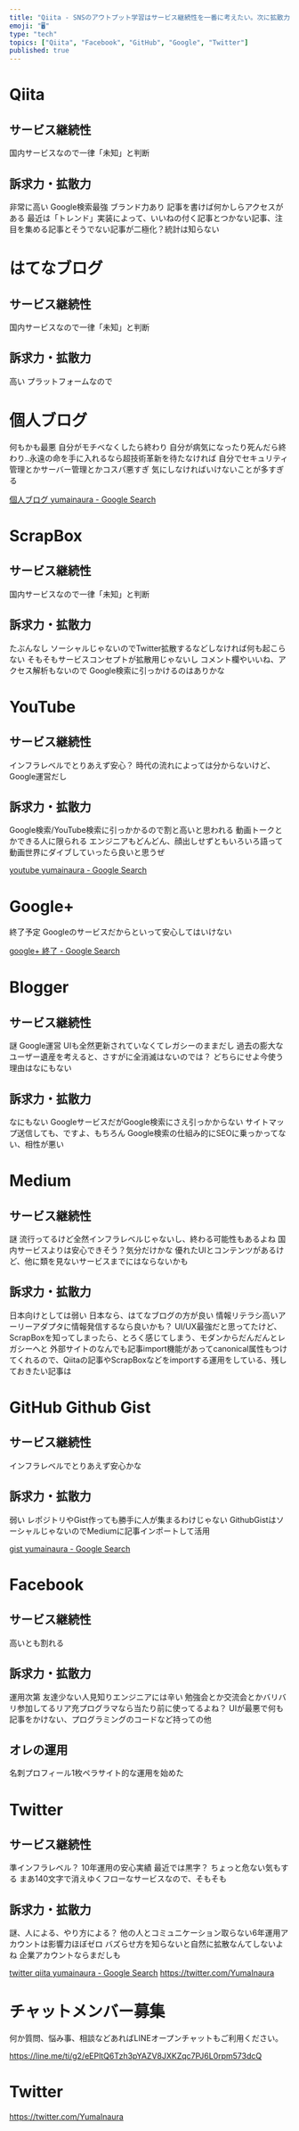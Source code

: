 ```yaml
---
title: "Qiita - SNSのアウトプット学習はサービス継続性を一番に考えたい。次に拡散力・訴求力。Twitter Facebook Medium"
emoji: "🖥"
type: "tech"
topics: ["Qiita", "Facebook", "GitHub", "Google", "Twitter"]
published: true
---
```


# Qiita

## サービス継続性

国内サービスなので一律「未知」と判断

## 訴求力・拡散力

非常に高い
Google検索最強
ブランド力あり
記事を書けば何かしらアクセスがある
最近は「トレンド」実装によって、いいねの付く記事とつかない記事、注目を集める記事とそうでない記事が二極化？統計は知らない

# はてなブログ

## サービス継続性

国内サービスなので一律「未知」と判断

## 訴求力・拡散力

高い
プラットフォームなので

# 個人ブログ

何もかも最悪
自分がモチベなくしたら終わり
自分が病気になったり死んだら終わり‥永遠の命を手に入れるなら超技術革新を待たなければ
自分でセキュリティ管理とかサーバー管理とかコスパ悪すぎ
気にしなければいけないことが多すぎる

[個人ブログ yumainaura - Google Search](https://www.google.co.jp/search?q=%E5%80%8B%E4%BA%BA%E3%83%96%E3%83%AD%E3%82%B0+yumainaura&oq=%E5%80%8B%E4%BA%BA%E3%83%96%E3%83%AD%E3%82%B0+yumainaura&aqs=chrome..69i57.4350j0j7&sourceid=chrome&ie=UTF-8)

# ScrapBox

## サービス継続性

国内サービスなので一律「未知」と判断

## 訴求力・拡散力

たぶんなし
ソーシャルじゃないのでTwitter拡散するなどしなければ何も起こらない
そもそもサービスコンセプトが拡散用じゃないし
コメント欄やいいね、アクセス解析もないので
Google検索に引っかけるのはありかな


# YouTube

## サービス継続性

インフラレベルでとりあえず安心？
時代の流れによっては分からないけど、Google運営だし

## 訴求力・拡散力

Google検索/YouTube検索に引っかかるので割と高いと思われる
動画トークとかできる人に限られる
エンジニアもどんどん、顔出しせずともいろいろ語って動画世界にダイブしていったら良いと思うぜ

[youtube yumainaura - Google Search](https://www.google.co.jp/search?q=youtube+yumainaura&oq=youtube+yumainaura&aqs=chrome..69i57j69i60l3j69i64.4756j0j7&sourceid=chrome&ie=UTF-8)

# Google+

終了予定
Googleのサービスだからといって安心してはいけない

[google+ 終了 - Google Search](https://www.google.co.jp/search?q=google%2B+%E7%B5%82%E4%BA%86&oq=google%2B+%E7%B5%82%E4%BA%86&aqs=chrome..69i57.6450j0j7&sourceid=chrome&ie=UTF-8)

# Blogger

## サービス継続性

謎
Google運営
UIも全然更新されていなくてレガシーのままだし
過去の膨大なユーザー遺産を考えると、さすがに全消滅はないのでは？
どちらにせよ今使う理由はなにもない

## 訴求力・拡散力

なにもない
GoogleサービスだがGoogle検索にさえ引っかからない
サイトマップ送信しても、ですよ、もちろん
Google検索の仕組み的にSEOに乗っかってない、相性が悪い

# Medium

## サービス継続性

謎
流行ってるけど全然インフラレベルじゃないし、終わる可能性もあるよね
国内サービスよりは安心できそう？気分だけかな
優れたUIとコンテンツがあるけど、他に類を見ないサービスまでにはならないかも

## 訴求力・拡散力

日本向けとしては弱い
日本なら、はてなブログの方が良い
情報リテラシ高いアーリーアダプタに情報発信するなら良いかも？
UI/UX最強だと思ってたけど、ScrapBoxを知ってしまったら、とろく感じてしまう、モダンからだんだんとレガシーへと
外部サイトのなんでも記事import機能があってcanonical属性もつけてくれるので、Qiitaの記事やScrapBoxなどをimportする運用をしている、残しておきたい記事は


# GitHub Github Gist

## サービス継続性

インフラレベルでとりあえず安心かな

## 訴求力・拡散力

弱い
レポジトリやGist作っても勝手に人が集まるわけじゃない
GithubGistはソーシャルじゃないのでMediumに記事インポートして活用

[gist yumainaura - Google Search](https://www.google.co.jp/search?q=gist+yumainaura&oq=gist+yumainaura&aqs=chrome..69i57j69i60l2j69i65l2j69i60.1570j0j7&sourceid=chrome&ie=UTF-8)

# Facebook

## サービス継続性

高いとも割れる

## 訴求力・拡散力

運用次第
友達少ない人見知りエンジニアには辛い
勉強会とか交流会とかバリバリ参加してるリア充プログラマなら当たり前に使ってるよね？
UIが最悪で何も記事をかけない、プログラミングのコードなど持っての他

## オレの運用

名刺プロフィール1枚ペラサイト的な運用を始めた

# Twitter

## サービス継続性

準インフラレベル？
10年運用の安心実績
最近では黒字？
ちょっと危ない気もする
まあ140文字で消えゆくフローなサービスなので、そもそも

## 訴求力・拡散力

謎、人による、やり方による？
他の人とコミュニケーション取らない6年運用アカウントは影響力ほぼゼロ
バズらせ方を知らないと自然に拡散なんてしないよね
企業アカウントならまだしも


[twitter qiita yumainaura - Google Search](https://www.google.co.jp/search?ei=yPUeXMeWFZns8wWKvKxw&q=twitter+qiita+yumainaura&oq=twitter+qiita+yumainaura&gs_l=psy-ab.3...6609.7016..7091...0.0..0.98.469.5......0....1..gws-wiz.CaJJnCe8sFQ)
https://twitter.com/YumaInaura








<!-- Update From Qiita API -->

# チャットメンバー募集


何か質問、悩み事、相談などあればLINEオープンチャットもご利用ください。

https://line.me/ti/g2/eEPltQ6Tzh3pYAZV8JXKZqc7PJ6L0rpm573dcQ





# Twitter


https://twitter.com/YumaInaura


<!-- Update From Qiita API -->


